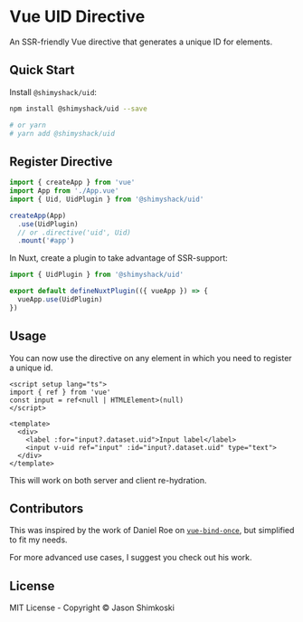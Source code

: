 # Vue UID Directive

An SSR-friendly Vue directive that generates a unique ID for elements.

## Quick Start

Install `@shimyshack/uid`:

```bash
npm install @shimyshack/uid --save

# or yarn
# yarn add @shimyshack/uid
```

## Register Directive

```javascript
import { createApp } from 'vue'
import App from './App.vue'
import { Uid, UidPlugin } from '@shimyshack/uid'

createApp(App)
  .use(UidPlugin)
  // or .directive('uid', Uid)
  .mount('#app')
```

In Nuxt, create a plugin to take advantage of SSR-support:

```javascript
import { UidPlugin } from '@shimyshack/uid'

export default defineNuxtPlugin(({ vueApp }) => {
  vueApp.use(UidPlugin)
})
```

## Usage

You can now use the directive on any element in which you need to register a unique id.

```vue
<script setup lang="ts">
import { ref } from 'vue'
const input = ref<null | HTMLElement>(null)
</script>

<template>
  <div>
    <label :for="input?.dataset.uid">Input label</label>
    <input v-uid ref="input" :id="input?.dataset.uid" type="text">
  </div>
</template>
```

This will work on both server and client re-hydration.

## Contributors

This was inspired by the work of Daniel Roe on [`vue-bind-once`](https://github.com/danielroe/vue-bind-once), but simplified to fit my needs.

For more advanced use cases, I suggest you check out his work.

## License

MIT License - Copyright &copy; Jason Shimkoski
